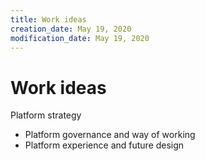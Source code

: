 ```yaml
---
title: Work ideas
creation_date: May 19, 2020
modification_date: May 19, 2020
---
```



# Work ideas

Platform strategy
- Platform governance and way of working
- Platform experience and future design 

